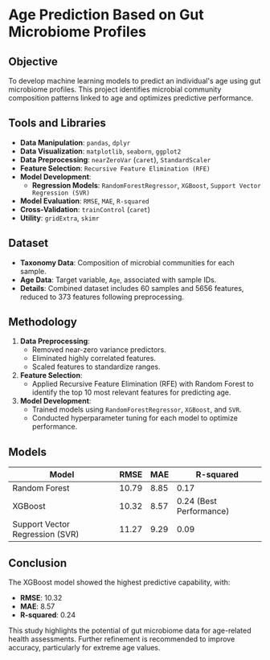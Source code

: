 # Age Prediction Based on Gut Microbiome Profiles

## Objective
To develop machine learning models to predict an individual's age using gut microbiome profiles. This project identifies microbial community composition patterns linked to age and optimizes predictive performance.

## Tools and Libraries
- **Data Manipulation**: `pandas`, `dplyr`
- **Data Visualization**: `matplotlib`, `seaborn`, `ggplot2`
- **Data Preprocessing**: `nearZeroVar` (`caret`), `StandardScaler`
- **Feature Selection**: `Recursive Feature Elimination (RFE)`
- **Model Development**:
  - **Regression Models**: `RandomForestRegressor`, `XGBoost`, `Support Vector Regression (SVR)`
- **Model Evaluation**: `RMSE`, `MAE`, `R-squared`
- **Cross-Validation**: `trainControl` (`caret`)
- **Utility**: `gridExtra`, `skimr`

## Dataset
- **Taxonomy Data**: Composition of microbial communities for each sample.
- **Age Data**: Target variable, `Age`, associated with sample IDs.
- **Details**: Combined dataset includes 60 samples and 5656 features, reduced to 373 features following preprocessing.

## Methodology
1. **Data Preprocessing**:
   - Removed near-zero variance predictors.
   - Eliminated highly correlated features.
   - Scaled features to standardize ranges.
2. **Feature Selection**:
   - Applied Recursive Feature Elimination (RFE) with Random Forest to identify the top 10 most relevant features for predicting age.
3. **Model Development**:
   - Trained models using `RandomForestRegressor`, `XGBoost`, and `SVR`.
   - Conducted hyperparameter tuning for each model to optimize performance.

## Models
| Model             | RMSE   | MAE   | R-squared |
|--------------------|--------|-------|-----------|
| Random Forest      | 10.79  | 8.85  | 0.17      |
| XGBoost            | 10.32  | 8.57  | 0.24 (Best Performance) |
| Support Vector Regression (SVR) | 11.27  | 9.29  | 0.09      |

## Conclusion
The XGBoost model showed the highest predictive capability, with:
- **RMSE**: 10.32
- **MAE**: 8.57
- **R-squared**: 0.24

This study highlights the potential of gut microbiome data for age-related health assessments. Further refinement is recommended to improve accuracy, particularly for extreme age values.
